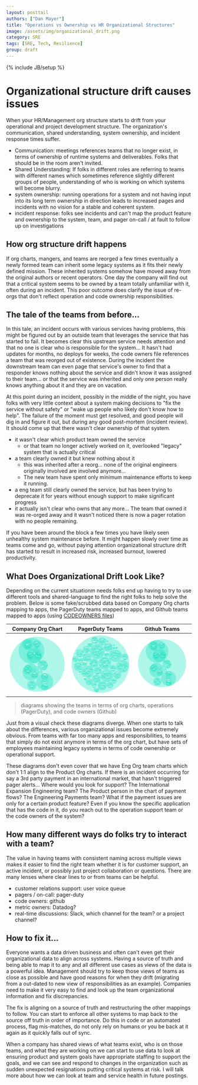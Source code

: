 ```yaml
---
layout: posttail
authors: ["Dan Mayer"]
title: "Operations vs Ownership vs HR Organizational Structures"
image: /assets/img/organizational_drift.png
category: SRE
tags: [SRE, Tech, Resilience]
group: draft
---
```


{% include JB/setup %}

# Organizational structure drift causes issues

When your HR/Management org structure starts to drift from your operational and project development structure. The organization's communication, shared understanding, system ownership, and incident response times suffer.

* Communication: meetings references teams that no longer exist, in terms of ownership of runtime systems and deliverables. Folks that should be in the room aren't invited.
* Shared Understanding: If folks in different roles are referring to teams with different names which sometimes reference slightly different groups of people, understanding of who is working on which systems will become blurry. 
* system ownership: running operations for a system and not having input into its long term ownership in direction leads to increased pages and incidents with no vision for a stable and coherent system.
* incident response: folks see incidents and can't map the product feature and ownership to the system, team, and pager on-call / at fault to follow up on investigations

## How org structure drift happens

If org charts, mangers, and teams are reorged a few times eventually a newly formed team can inherit some legacy systems as it fits their newly defined mission.  These inherited systems somehow have moved away from the original authors or recent operators. One day the company will find out that a critical system seems to be owned by a team totally unfamiliar with it, often during an incident. This poor outcome does clarify the issue of re-orgs that don't reflect operation and code ownership responsibilities.

## The tale of the teams from before...

In this tale, an incident occurs with various services having problems, this might be figured out by an outside team that leverages the service that has started to fail. It becomes clear this upstream service needs attention and that no one is clear who is responsible for the system... It hasn't had updates for months, no deploys for weeks, the code owners file references a team that was reorged out of existence. During the incident the downstream team can even page that service's owner to find that a responder knows nothing about the service and didn't know it was assigned to their team... or that the service was inherited and only one person really knows anything about it and they are on vacation.

At this point during an incident, possibly in the middle of the night, you have folks with very little context about a system making decisions to "fix the service without safety" or "wake up people who likely don't know how to help". The failure of the moment must get resolved, and good people will dig in and figure it out,  but during any good post-mortem (incident review). It should come up that there wasn't clear ownership of that system.

* it wasn't clear which product team owned the service
	* or that team no longer actively worked on it, overlooked "legacy" system that is actually critical
* a team clearly owned it but knew nothing about it
	* this was inherited after a reorg... none of the original engineers originally involved are involved anymore...
	* The new team have spent only minimum maintenance efforts to keep it running.
* a eng team still clearly owned the service, but has been trying to deprecate it for years without enough support to make significant progress
* it actually isn't clear who owns that any more... The team that owned it was re-orged away and it wasn't noticed there is now a pager rotation with no people remaining.

If you have been around the block a few times you have likely seen unhealthy system maintenance before. It might happen slowly over time as teams come and go, without paying attention organizational structure drift has started to result in increased risk, increased burnout, lowered productivity.

## What Does Organizational Drift Look Like?

Depending on the current situationm needs folks end up having to try to use different tools and shared-language to find the right folks to help solve the problem. Below is some fake/scrubbed data based on Company Org charts mapping to apps, the PagerDuty teams mapped to apps, and Github teams mapped to apps (using [CODEOWNERS files](https://docs.github.com/en/repositories/managing-your-repositorys-settings-and-features/customizing-your-repository/about-code-owners))

| Company Org Chart   |      PagerDuty Teams      |  Github Teams |
|:--------:|:-------------:|:------:|
| ![Eng Org Chart](/assets/img/company_eng_org_chart.png) |  ![PagerDuty Chart](/assets/img/pager_duty_chart.png) | ![Github Teams Chart](/assets/img/github_teams_chart.png) |
> diagrams showing the teams in terms of org charts, operations (PagerDuty), and code owners (Github)

Just from a visual check these diagrams diverge. When one starts to talk about the differences, various organizational issues become extremely obvious. From teams with far too many apps and responsibilities, to teams that simply do not exist anymore in terms of the org chart, but have sets of employees maintaining legacy systems in terms of code ownership or operational support.

These diagrams don't even cover that we have Eng Org team charts which don't 1:1 align to the Product Org charts. If there is an incident occurring for say a 3rd party payment in an international market, that hasn't triggered pager alerts... Where would you look for support? The International Expansion Engineering team? The Product person in the chart of payment flows? The Engineering Payments team? What if the payment issues are only for a certain product feature? Even if you know the specific application that has the code in it, do you reach out to the operation support team or the code owners of the system?  

## How many different ways do folks try to interact with a team?

The value in having teams with consistent naming across multiple views makes it easier to find the right team whether it is for customer support, an active incident, or possibly just project collaboration or questions. There are many lenses where clear lines to or from teams can be helpful.

* customer relations support: user voice queue
* pagers / on-call: pager-duty
* code owners: github
* metric owners: Datadog?
* real-time discussions: Slack, which channel for the team? or a project channel?

## How to fix it...

Everyone wants a data driven business and often can't even get their organizational data to align across systems. Having a source of truth and being able to map it to any and all different use cases as views of the data is a powerful idea. Management should try to keep those views of teams as close as possible and have good reasons for when they drift (migrating from a out-dated to new view of responsibilities as an example). Companies need to make it very easy to find and look up the team organizational information and fix discrepancies.

The fix is aligning on a source of truth and restructuring the other mappings to follow. You can start to enforce all other systems to map back to the source off truth in order of importance. Do this in code or an automated process, flag mis-matches, do not only rely on humans or you be back at it again as it quickly falls out of sync.

When a company has shared views of what teams exist, who is on those teams, and what they are working on we can start to use data to look at ensuring product and system goals have appropriate staffing to support the goals, and we can see and respond to changes in the organization such as sudden unexpected resignations putting critical systems at risk. I will talk more about how we can look at team and service health in future postings.
